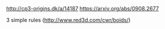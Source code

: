 http://cp3-origins.dk/a/14187
https://arxiv.org/abs/0908.2677

3 simple rules (http://www.red3d.com/cwr/boids/)
